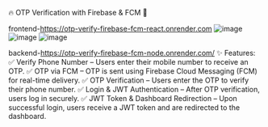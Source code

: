 🔥 OTP Verification with Firebase & FCM 🚀

frontend-https://otp-verify-firebase-fcm-react.onrender.com
![image](https://github.com/user-attachments/assets/041df9e3-e5f5-4324-8454-98bf0086cac3)
![image](https://github.com/user-attachments/assets/c34a9bc2-4954-43af-a797-ecfea64d210f)
![image](https://github.com/user-attachments/assets/596fa9f4-71d5-4df0-a5be-3bd35378b633)

backend-https://otp-verify-firebase-fcm-node.onrender.com/
✨ Features:
✅ Verify Phone Number – Users enter their mobile number to receive an OTP.
✅ OTP via FCM – OTP is sent using Firebase Cloud Messaging (FCM) for real-time delivery.
✅ OTP Verification – Users enter the OTP to verify their phone number.
✅ Login & JWT Authentication – After OTP verification, users log in securely.
✅ JWT Token & Dashboard Redirection – Upon successful login, users receive a JWT token and are redirected to the dashboard.
